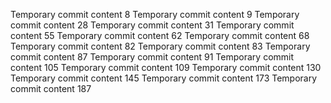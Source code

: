 Temporary commit content 8
Temporary commit content 9
Temporary commit content 28
Temporary commit content 31
Temporary commit content 55
Temporary commit content 62
Temporary commit content 68
Temporary commit content 82
Temporary commit content 83
Temporary commit content 87
Temporary commit content 91
Temporary commit content 105
Temporary commit content 109
Temporary commit content 130
Temporary commit content 145
Temporary commit content 173
Temporary commit content 187
